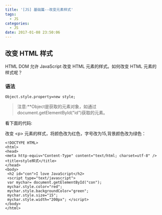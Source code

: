 ```yaml
---
title: '[JS] 基础篇--改变元素样式'
tags:
  - JS
categories:
  - JS
date: 2017-01-08 23:50:06
---
```


## 改变 HTML 样式


HTML DOM 允许 JavaScript 改变 HTML 元素的样式。如何改变 HTML 元素的样式呢？

### 语法
	Object.style.property=new style;

> 注意:**Object是获取的元素对象，如通过document.getElementById("id")获取的元素。

看下面的代码:

改变 &lt;p&gt; 元素的样式，将颜色改为红色，字号改为15,背景颜色改为绿色：

	
	<!DOCTYPE HTML>
	<html>
	<head>
	<meta http-equiv="Content-Type" content="text/html; charset=utf-8" />
	<title>style样式</title>
	</head>
	<body>
	 <h2 id="con">I love JavaScript</h2>
	 <script type="text/javascript">
	 var mychar= document.getElementById("con");
	 mychar.style.color="red";
	 mychar.style.backgroundColor="green";
	 mychar.style.size="15";
	 mychar.style.width="200px"; </script>
	</body>
	</html>
